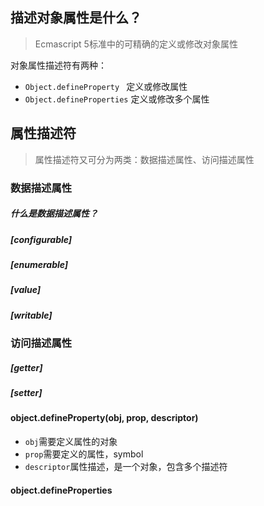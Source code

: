## 描述对象属性是什么？

> Ecmascript 5标准中的可精确的定义或修改对象属性

对象属性描述符有两种：

- `Object.defineProperty ` 定义或修改属性
- `Object.defineProperties` 定义或修改多个属性



## 属性描述符

> 属性描述符又可分为两类：数据描述属性、访问描述属性

### 数据描述属性

##### 什么是数据描述属性？



##### [configurable]

##### [enumerable]

##### [value]

##### [writable]

### 访问描述属性

##### [getter]

##### [setter]



#### object.defineProperty(obj, prop, descriptor)

- `obj`需要定义属性的对象
- `prop`需要定义的属性，symbol
- `descriptor`属性描述，是一个对象，包含多个描述符

#### object.defineProperties